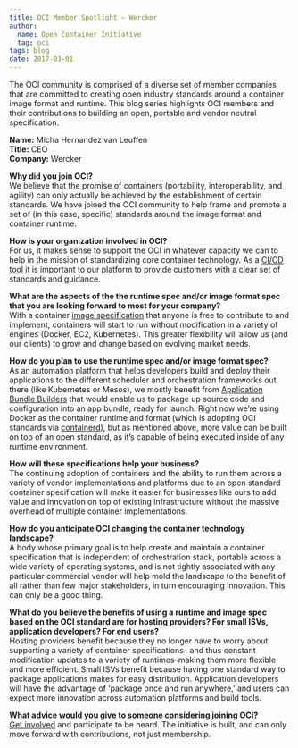 ```yaml
---
title: OCI Member Spotlight – Wercker
author:
  name: Open Container Initiative
  tag: oci
tags: blog
date: 2017-03-01
---
```


The OCI community is comprised of a diverse set of member companies that are committed to creating open industry standards around a container image format and runtime. This blog series highlights OCI members and their contributions to building an open, portable and vendor neutral specification.  

**Name:** Micha Hernandez van Leuffen  
**Title:**  CEO  
**Company:** Wercker  

**Why did you join OCI?**  
We believe that the promise of containers (portability, interoperability, and agility) can only actually be achieved by the establishment of certain standards. We have joined the OCI community to help frame and promote a set of (in this case, specific) standards around the image format and container runtime.

**How is your organization involved in OCI?**  
For us, it makes sense to support the OCI in whatever capacity we can to help in the mission of standardizing core container technology. As a [CI/CD tool](https://www.wercker.com) it is important to our platform to provide customers with a clear set of standards and guidance.

**What are the aspects of the the runtime spec and/or image format spec that you are looking forward to most for your company?**  
With a container [image specification](https://github.com/opencontainers/image-spec) that anyone is free to contribute to and implement, containers will start to run without modification in a variety of engines (Docker, EC2, Kubernetes). This greater flexibility will allow us (and our clients) to grow and change based on evolving market needs.

**How do you plan to use the runtime spec and/or image format spec?**  
As an automation platform that helps developers build and deploy their applications to the different scheduler and orchestration frameworks out there (like Kubernetes or Mesos), we mostly benefit from [Application Bundle Builders](https://blog.wercker.com/deploying-a-microservice-to-gke-with-gcr) that would enable us to package up source code and configuration into an app bundle, ready for launch. Right now we’re using Docker as the container runtime and format (which is adopting OCI standards via [containerd](https://www.docker.com/blog/introducing-containerd/)), but as mentioned above, more value can be built on top of an open standard, as it’s capable of being executed inside of any runtime environment.

**How will these specifications help your business?**  
The continuing adoption of containers and the ability to run them across a variety of vendor implementations and platforms due to an open standard container specification will make it easier for businesses like ours to add value and innovation on top of existing infrastructure  without the massive overhead of multiple container implementations.

**How do you anticipate OCI changing the container technology landscape?**  
A body whose primary goal is to help create and maintain a container specification that is independent of orchestration stack, portable across a wide variety of operating systems, and is not tightly associated with any particular commercial vendor will help mold the landscape to the benefit of all rather than few major stakeholders, in turn encouraging innovation. This can only be a good thing.

**What do you believe the benefits of using a runtime and image spec based on the OCI standard are for hosting providers? For small ISVs, application developers? For end users?**  
Hosting providers benefit because they no longer have to worry about supporting a variety of container specifications– and thus constant modification updates to a variety of runtimes–making them more flexible and more efficient. Small ISVs benefit because having one standard way to package applications makes for easy distribution. Application developers will have the advantage of ‘package once and run anywhere,’ and users can expect more innovation across automation platforms and build tools.

**What advice would you give to someone considering joining OCI?**  
[Get involved](/community) and participate to be heard. The initiative is built, and can only move forward with contributions, not just membership. 

